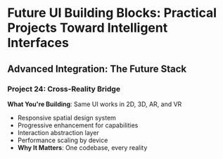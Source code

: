 # Future UI Building Blocks: Practical Projects Toward Intelligent Interfaces

## Advanced Integration: The Future Stack

### Project 24: Cross-Reality Bridge

**What You're Building**: Same UI works in 2D, 3D, AR, and VR

- Responsive spatial design system
- Progressive enhancement for capabilities
- Interaction abstraction layer
- Performance scaling by device
- **Why It Matters**: One codebase, every reality
